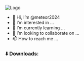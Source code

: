 ![Logo](https://qph.cf2.quoracdn.net/main-qimg-4b695f72ac7737ce5b36508a0058dd02)
- 👋 Hi, I’m @meteor2024
- 👀 I’m interested in ...
- 🌱 I’m currently learning ...
- 💞️ I’m looking to collaborate on ...
- 📫 How to reach me ...
### ⬇️ Downloads:
<!---
meteor2024/meteor2024 is a ✨ special ✨ repository because its `README.md` (this file) appears on your GitHub profile.
You can click the Preview link to take a look at your changes.
--->
